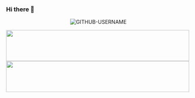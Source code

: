 ### Hi there 👋
<p align="center"> <img src="https://komarev.com/ghpvc/?username=GITHUB-USERNAME&label=Profile%20views&color=ce9927&style=flat" alt="GITHUB-USERNAME" /> </p>
<img src="https://user-images.githubusercontent.com/100255173/221108253-94009565-0ad8-4953-921b-d2cd5a8a5810.png" width="500px" height="85px"></img>
<img src="https://user-images.githubusercontent.com/100255173/221110382-16cdcf8e-bc0f-4b99-bf78-160d6813b97f.png" width="500px" height="85px"></img>
